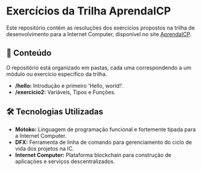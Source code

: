 # Exercícios da Trilha AprendaICP

Este repositório contém as resoluções dos exercícios propostos na trilha de desenvolvimento para a Internet Computer, disponível no site [AprendaICP](https://aprendaicp.xyz/).

## 🚀 Conteúdo

O repositório está organizado em pastas, cada uma correspondendo a um módulo ou exercício específico da trilha.

- **/hello:** Introdução e primeiro 'Hello, world!'.
- **/exercicio2:** Variáveis, Tipos e Funções.

## 🛠️ Tecnologias Utilizadas

- **Motoko:** Linguagem de programação funcional e fortemente tipada para a Internet Computer.
- **DFX:** Ferramenta de linha de comando para gerenciamento do ciclo de vida dos projetos na IC.
- **Internet Computer:** Plataforma blockchain para construção de aplicações e serviços descentralizados.